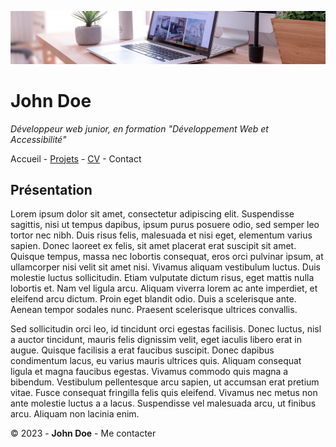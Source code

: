 ![desk-banner](img/desk-banner.jpg)

# John Doe
_Développeur web junior, en formation "Développement Web et Accessibilité"_

Accueil - [Projets](projets.md) - [CV](CV.md) - Contact

## Présentation

Lorem ipsum dolor sit amet, consectetur adipiscing elit. Suspendisse sagittis, nisi ut tempus dapibus, ipsum purus posuere odio, sed semper leo tortor nec nibh. Duis risus felis, malesuada et nisi eget, elementum varius sapien. Donec laoreet ex felis, sit amet placerat erat suscipit sit amet. Quisque tempus, massa nec lobortis consequat, eros orci pulvinar ipsum, at ullamcorper nisi velit sit amet nisi. Vivamus aliquam vestibulum luctus. Duis molestie luctus sollicitudin. Etiam vulputate dictum risus, eget mattis nulla lobortis et. Nam vel ligula arcu. Aliquam viverra lorem ac ante imperdiet, et eleifend arcu dictum. Proin eget blandit odio. Duis a scelerisque ante. Aenean tempor sodales nunc. Praesent scelerisque ultrices convallis.

Sed sollicitudin orci leo, id tincidunt orci egestas facilisis. Donec luctus, nisl a auctor tincidunt, mauris felis dignissim velit, eget iaculis libero erat in augue. Quisque facilisis a erat faucibus suscipit. Donec dapibus condimentum lacus, eu varius mauris ultrices quis. Aliquam consequat ligula et magna faucibus egestas. Vivamus commodo quis magna a bibendum. Vestibulum pellentesque arcu sapien, ut accumsan erat pretium vitae. Fusce consequat fringilla felis quis eleifend. Vivamus nec metus non ante molestie luctus a a lacus. Suspendisse vel malesuada arcu, ut finibus arcu. Aliquam non lacinia enim.

© 2023 - **John Doe** - Me contacter
